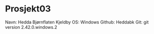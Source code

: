 # Prosjekt03
Navn: Hedda Bjørnflaten Kjeldby
OS: Windows
Github: Heddabk
Git: git version 2.42.0.windows.2
